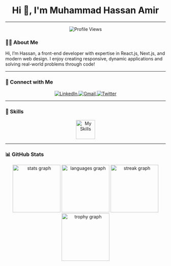<h1 align="center">Hi 👋, I'm Muhammad Hassan Amir</h1>

---

<p align="center">
	<img src="https://komarev.com/ghpvc/?username=hassanamir05&label=Profile%20views&color=0e75b6&style=flat" alt="Profile Views" />
</p>

### 💁‍♂️ About Me
<p>Hi, I’m Hassan, a front-end developer with expertise in React.js, Next.js, and modern web design. I enjoy creating responsive, dynamic applications and solving real-world problems through code!</p>

---

### 📱 Connect with Me
<p align="center">
	<a href="https://www.linkedin.com/in/muhammadhassanamir/" target="_blank">
		<img align="center" src="https://skillicons.dev/icons?i=linkedin" alt="LinkedIn">
	</a>
 	<a href="mailto:hassanamir0506@gmail.com" target="_blank">
		<img align="center" src="https://skillicons.dev/icons?i=gmail" alt="Gmail">
	</a>
	<a href="https://x.com/Hassanamir0506" target="_blank">
		<img align="center" src="https://skillicons.dev/icons?i=twitter" alt="Twitter">
	</a>
</p>

---

### 🚀 Skills
<div align="center">
<img 
  align="center" 
  height="60" 
  src="https://skillicons.dev/icons?i=nextjs,react,nodejs,express,mongodb,typescript,javascript,redux,firebase,supabase,tailwindcss,materialui,html,css,python,bootstrap,cpp" 
  alt="My Skills"
/>

</div>

---

### 📊 GitHub Stats

<div align="center">
  <img src="https://github-readme-stats.vercel.app/api?username=hassanamir05&hide_title=false&hide_rank=false&show_icons=true&include_all_commits=true&count_private=true&disable_animations=false&theme=dark&locale=en&hide_border=false&order=1" height="150" alt="stats graph"  />
  <img src="https://github-readme-stats.vercel.app/api/top-langs?username=hassanamir05&locale=en&hide_title=false&layout=compact&card_width=320&langs_count=5&theme=dark&hide_border=false&order=2" height="150" alt="languages graph"  />
  <img src="https://streak-stats.demolab.com?user=hassanamir05&locale=en&mode=daily&theme=dark&hide_border=false&border_radius=5&order=3" height="150" alt="streak graph"  />
  <img src="https://github-profile-trophy.vercel.app?username=hassanamir05&theme=darkhub&column=-1&row=1&margin-w=8&margin-h=8&no-bg=false&no-frame=false&order=4" height="150" alt="trophy graph"  />
  <img src="https://github-readme-activity-graph


###

---

Feel free to explore my repositories and reach out for collaboration or project inquiries! 🌟
